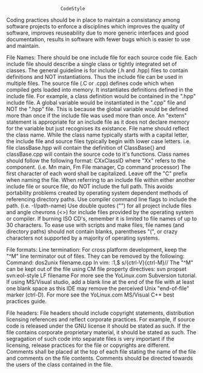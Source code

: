 						CodeStyle

Coding practices should be in place to maintain a consistancy among software projects to enforce a disciplines which improves the quality of software, improves reuseability due to more generic interfaces and good documentation, results in software with fewer bugs which is easier to use and maintain.

File Names:
There should be one include file for each source code file. Each include file should describe a single class or tightly integrated set of classes. The general guideline is for include (.h and .hpp) files to contain definitions and NOT instantiations. Thus the include file can be used in multiple files. The source file (.C or .cpp) defines code which when compiled gets loaded into memory. It instantiates definitions defined in the include file. For example, a class definition would be contained in the ".hpp" include file. A global variable would be instantiated in the ".cpp" file and NOT the ".hpp" file. This is because the global variable would be defined more than once if the include file was used more than once. An "extern" statement is appropriate for an include file as it does not declare memory for the variable but just recognises its existance.
File name should reflect the class name. While the class name typically starts with a capital letter, the include file and source files typically begin with lower case letters. i.e. file classBase.hpp will contain the definition of ClassBase{} and classBase.cpp will contain the source code to it's functions.
Class names should follow the following format: CXxClassID where "Xx" refers to the component. (i.e. Mn main, Fm File manager, Cp command processor) The first character of each word shall be capitalized. Leave off the "C" prefix when naming the file.
When referring to an include file within either another include file or source file, do NOT include the full path. This avoids portability problems created by operating system dependent methods of referencing directory paths. Use compiler command line flags to include the path. (i.e. -I/path-name)
Use double quotes ("") for all project include files and angle chevrons (<>) for include files provided by the operating system or compiler.
If burning ISO CD's, remember it is limited to file names of up to 30 characters.
To ease use with scripts and make files, file names (and directory paths) should not contain blanks, parentheses "(", or crazy characters not supported by a majority of operating systems.

File formats:
Line termination: For cross platform development, keep the "^M" line terminator out of files. They can be removed by the following:
Command: dos2unix filename.cpp
In vim: :1,$ s/{ctrl-V}{ctrl-M}//
The "^M" can be kept out of the file using CM file property directives: svn propset svn:eol-style LF filename 
For more see the YoLinux.com Subversion tutorial.
If using MS/Visual studio, add a blank line at the end of the file with at least one blank space as this IDE may remove the perceived Unix "end-of-file" marker (ctrl-D). For more see the YoLinux.com MS/Visual C++ best practices guide.

File headers:
File headers should include copyright statements, distribution licensing references and reflect corporate practices. For example, if source code is released under the GNU license it should be stated as such. If the file contains corporate proprietary material, it should be stated as such. The segragation of such code into separate files is very important if the licensing, release practices for the file or copyrights are different.
Comments shall be placed at the top of each file stating the name of the file and comments on the file contents. Comments should be directed towards the users of the class contained in the file. 
